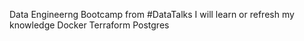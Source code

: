 Data Engineerng Bootcamp from #DataTalks
I will learn or refresh my knowledge
Docker
Terraform
Postgres
